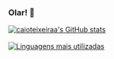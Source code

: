 ### Olar! 👋

[![caioteixeiraa's GitHub stats](https://github-readme-stats.vercel.app/api?username=caioteixeiraa&show_icons=true&theme=onedark)](https://github.com/anuraghazra/github-readme-stats)
<br>
<br>
[![Linguagens mais utilizadas](https://github-readme-stats.vercel.app/api/top-langs/?username=caioteixeiraa&show_icons=true&theme=onedark)](https://github.com/anuraghazra/github-readme-stats)
